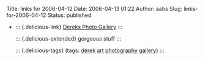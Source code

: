 Title: links for 2006-04-12
Date: 2006-04-13 01:22
Author: aabs
Slug: links-for-2006-04-12
Status: published

-   ::: {.delicious-link}
    [Dereks Photo Gallery](http://derek.webhop.org/)
    :::

    ::: {.delicious-extended}
    gorgeous stuff
    :::

    ::: {.delicious-tags}
    (tags: [derek](http://del.icio.us/aabs/derek) [art](http://del.icio.us/aabs/art) [photography](http://del.icio.us/aabs/photography) [gallery](http://del.icio.us/aabs/gallery))
    :::
